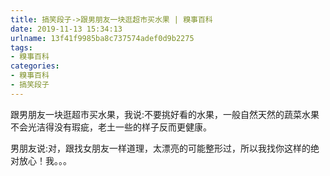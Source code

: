 ```yaml
---
title: 搞笑段子->跟男朋友一块逛超市买水果 | 糗事百科
date: 2019-11-13 15:34:13
urlname: 13f41f9985ba8c737574adef0d9b2275
tags: 
- 糗事百科
categories:
- 糗事百科
- 搞笑段子
---
```

跟男朋友一块逛超市买水果，我说:不要挑好看的水果，一般自然天然的蔬菜水果不会光洁得没有瑕疵，老土一些的样子反而更健康。

男朋友说:对，跟找女朋友一样道理，太漂亮的可能整形过，所以我找你这样的绝对放心！我。。。


